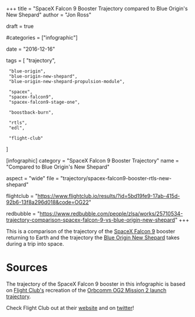 +++
title = "SpaceX Falcon 9 Booster Trajectory compared to Blue Origin's New Shepard"
author = "Jon Ross"

draft = true

#categories = ["infographic"]

date = "2016-12-16"

tags = [
     "trajectory",
     
     "blue-origin",
     "blue-origin-new-shepard",
     "blue-origin-new-shepard-propulsion-module",
     
     "spacex",
     "spacex-falcon9",
     "spacex-falcon9-stage-one",

     "boostback-burn",
     
     "rtls",
     "edl",

     "flight-club"
]

[infographic]
category = "SpaceX Falcon 9 Booster Trajectory"
name = "Compared to Blue Origin's New Shepard"

aspect = "wide"
file = "trajectory/spacex-falcon9-booster-rtls-new-shepard"

flightclub = "https://www.flightclub.io/results/?id=5bd19fe9-17ab-415d-92b6-13f8a296d018&code=OG22"

redbubble = "https://www.redbubble.com/people/zlsa/works/25710534-trajectory-comparison-spacex-falcon-9-vs-blue-origin-new-shepard"
+++

This is a comparison of the trajectory of the
[SpaceX Falcon 9](/tags/spacex-falcon9) booster returning to Earth and
the trajectory the
[Blue Origin New Shepard](/tags/blue-origin-new-shepard) takes during
a trip into space.

<!--more-->

# Sources

The trajectory of the SpaceX Falcon 9 booster in this infographic is
based on [Flight Club's](https://flightclub.io/) recreation of the
[Orbcomm OG2 Mission 2 launch trajectory](https://www.flightclub.io/results/?id=5bd19fe9-17ab-415d-92b6-13f8a296d018&code=OG22).

Check Flight Club out at their [website](https://flightclub.io/) and on [twitter](https://twitter.com/flightclubio)!
